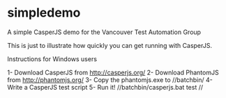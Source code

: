 simpledemo
==========

A simple CasperJS demo for the Vancouver Test Automation Group

This is just to illustrate how quickly you can get running with CasperJS.

Instructions for Windows users

1- Download CasperJS from http://casperjs.org/
2- Download PhantomJS from http://phantomjs.org/
3- Copy the phantomjs.exe to /<casperjs-unzipped-dir>/batchbin/
4- Write a CasperJS test script
5- Run it! /<casperjs-unzipped-dir>/batchbin/casperjs.bat test /<path-to-your-casperjs-test-script>/
